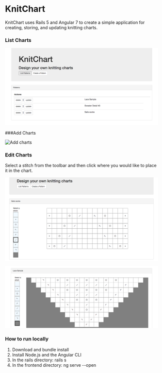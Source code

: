 # KnitChart

KnitChart uses Rails 5 and Angular 7 to create a simple application for creating, storing, and updating knitting charts.

### List Charts

![List charts](/readme_imgs/list_charts.png)

###Add Charts

![Add charts](/readme_imgs/add_charts.png)

### Edit Charts
Select a stitch from the toolbar and then click where you would like to place it in the chart. 

![Edit chart 1](/readme_imgs/edit_chart_1.png)

![Edit chart 2](/readme_imgs/edit_chart_2.png)

### How to run locally
1. Download and bundle install
2. Install Node.js and the Angular CLI
3. In the rails directory: rails s
4. In the frontend directory: ng serve --open
